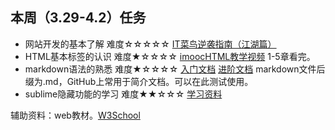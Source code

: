 ## 本周（3.29-4.2）任务
- 网站开发的基本了解 难度☆☆☆☆☆
[IT菜鸟逆袭指南（江湖篇）](http://www.imooc.com/video/667)
- HTML基本标签的认识 难度★☆☆☆☆
[imoocHTML教学视频](http://www.imooc.com/learn/9) 1-5章看完。
- markdown语法的熟悉 难度★☆☆☆☆
[入门文档](https://sspai.com/post/25137)
[进阶文档](http://www.appinn.com/markdown/)
markdown文件后缀为.md，GitHub上常用于简介文档。可以在此测试使用。
- sublime隐藏功能的学习 难度★★☆☆☆
[学习资料](http://www.imooc.com/learn/40)

辅助资料：web教材。[W3School](http://www.w3school.com.cn/)
